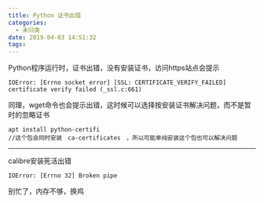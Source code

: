 ```yaml
---
title: Python 证书出错
categories:
  - 未归类
date: 2019-04-03 14:51:32
tags:
---
```


Python程序运行时，证书出错，没有安装证书，访问https站点会提示

```
IOError: [Errno socket error] [SSL: CERTIFICATE_VERIFY_FAILED] certificate verify failed (_ssl.c:661)
```

同理，wget命令也会提示出错，这时候可以选择按安装证书解决问题，而不是暂时的忽略证书

```
apt install python-certifi
//这个包会同时安装　ca-certificates　，所以可能单纯安装这个包也可以解决问题
```

---

calibre安装死活出错

```
IOError: [Errno 32] Broken pipe
```

别忙了，内存不够，换鸡

